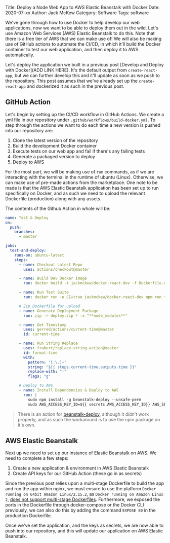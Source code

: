 Title: Deploy a Node Web App to AWS Elastic Beanstalk with Docker
Date: 2020-07-xx
Author: Jack McKew
Category: Software
Tags: software

We've gone through how to use Docker to help develop our web applications, now we want to be able to deploy them out in the wild. Let's use Amazon Web Services (AWS) Elastic Beanstalk to do this. Note that there is a free tier of AWS that we can make use of! We will also be making use of GitHub actions to automate the CI/CD, in which it'll build the Docker container to test our web application, and then deploy it to AWS automatically.

Let's deploy the application we built in a previous post [Develop and Deploy with Docker](ADD LINK HERE). It's the default output from `create-react-app`, but we can further develop this and it'll update as soon as we push to the repository. This post assumes that we've already set up the `create-react-app` and dockerized it as such in the previous post.

## GitHub Action

Let's begin by setting up the CI/CD workflow in GitHub Actions. We create a yml file in our repository under `.github/workflows/build-docker.yml`. To step through the actions we want to do each time a new version is pushed into our repository are:

1. Clone the latest version of the repository
2. Build the development Docker container
3. Execute tests on our web app and fail if there's any failing tests
4. Generate a packaged version to deploy
5. Deploy to AWS

For the most part, we will be making use of `run` commands, as if we are interacting with the terminal in the runtime of ubuntu (Linux). Otherwise, we can make use of pre-made actions from the marketplace. One note to be made is that the AWS Elastic Beanstalk application has been set up to run specifically on Docker, and as such we need to upload the relevant Dockerfile (production) along with any assets.

The contents of the Github Action in whole will be:

``` yaml
name: Test & Deploy
on:
  push:
    branches:
      - master

jobs:
  test-and-deploy:
    runs-on: ubuntu-latest
    steps:
      - name: Checkout Latest Repo
        uses: actions/checkout@master

      - name: Build Dev Docker Image
        run: docker build -t jackmckew/docker-react-dev -f Dockerfile.dev .

      - name: Run Test Suite
        run: docker run -e CI=true jackmckew/docker-react-dev npm run test -- --coverage

      # Zip Dockerfile for upload
      - name: Generate Deployment Package
        run: zip -r deploy.zip * -x "**node_modules**"

      - name: Get Timestamp
        uses: gerred/actions/current-time@master
        id: current-time

      - name: Run String Replace
        uses: frabert/replace-string-action@master
        id: format-time
        with:
          pattern: '[:\.]+'
          string: "${{ steps.current-time.outputs.time }}"
          replace-with: "-"
          flags: "g"

      # Deploy to AWS
      - name: Install Dependencies & Deploy to AWS
        run: |
          sudo npm install -g beanstalk-deploy --unsafe-perm
          sudo AWS_ACCESS_KEY_ID=${{ secrets.AWS_ACCESS_KEY_ID}} AWS_SECRET_ACCESS_KEY=${{ secrets.AWS_SECRET_ACCESS_KEY}} beanstalk-deploy "docker-react" "DockerReact-env-1" "docker-react-${{ steps.format-time.outputs.replaced }}" "us-east-2" deploy.zip
```

> There is an action for [beanstalk-deploy](https://github.com/marketplace/actions/beanstalk-deploy), although it didn't work properly, and as such the workaround is to use the npm package on it's own.

## AWS Elastic Beanstalk

Next up we need to set up our instance of Elastic Beanstalk on AWS. We need to complete a few steps:

1. Create a new application & environment in AWS Elastic Beanstalk
2. Create API keys for our GitHub Action (these go in as secrets)

Since the previous post relies upon a multi-stage Dockerfile to build the app and run the app within nginx, we must ensure to use the platform `Docker running on 64bit Amazon Linux/2.15.2`, as `Docker running on Amazon Linux 2`, [does not support multi-stage Dockerfiles](https://stackoverflow.com/questions/61462646/unable-to-deploy-docker-application-in-elasticbeanstalk-using-travis-ci). Furthermore, we exposed the ports in the Dockerfile through docker-compose or the Docker CLI previously, we can also do this by adding the command `EXPOSE 80` in the production Dockerfile.

Once we've set the application, and the keys as secrets, we are now able to push into our repository, and this will update our application on AWS Elastic Beanstalk.